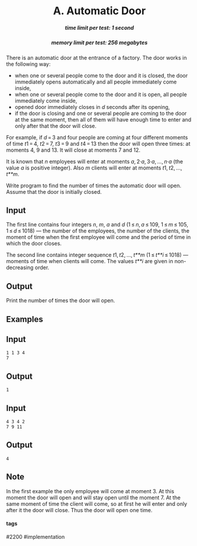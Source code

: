 <h1 style='text-align: center;'> A. Automatic Door</h1>

<h5 style='text-align: center;'>time limit per test: 1 second</h5>
<h5 style='text-align: center;'>memory limit per test: 256 megabytes</h5>

There is an automatic door at the entrance of a factory. The door works in the following way:

* when one or several people come to the door and it is closed, the door immediately opens automatically and all people immediately come inside,
* when one or several people come to the door and it is open, all people immediately come inside,
* opened door immediately closes in *d* seconds after its opening,
* if the door is closing and one or several people are coming to the door at the same moment, then all of them will have enough time to enter and only after that the door will close.

For example, if *d* = 3 and four people are coming at four different moments of time *t*1 = 4, *t*2 = 7, *t*3 = 9 and *t*4 = 13 then the door will open three times: at moments 4, 9 and 13. It will close at moments 7 and 12.

It is known that *n* employees will enter at moments *a*, 2·*a*, 3·*a*, ..., *n*·*a* (the value *a* is positive integer). Also *m* clients will enter at moments *t*1, *t*2, ..., *t**m*.

Write program to find the number of times the automatic door will open. Assume that the door is initially closed.

## Input

The first line contains four integers *n*, *m*, *a* and *d* (1 ≤ *n*, *a* ≤ 109, 1 ≤ *m* ≤ 105, 1 ≤ *d* ≤ 1018) — the number of the employees, the number of the clients, the moment of time when the first employee will come and the period of time in which the door closes.

The second line contains integer sequence *t*1, *t*2, ..., *t**m* (1 ≤ *t**i* ≤ 1018) — moments of time when clients will come. The values *t**i* are given in non-decreasing order.

## Output

Print the number of times the door will open.

## Examples

## Input


```
1 1 3 4  
7  

```
## Output


```
1  

```
## Input


```
4 3 4 2  
7 9 11  

```
## Output


```
4  

```
## Note

In the first example the only employee will come at moment 3. At this moment the door will open and will stay open until the moment 7. At the same moment of time the client will come, so at first he will enter and only after it the door will close. Thus the door will open one time.



#### tags 

#2200 #implementation 